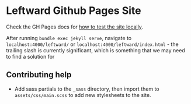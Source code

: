 # Leftward Github Pages Site

Check the GH Pages docs for [how to test the site locally](https://docs.github.com/en/free-pro-team@latest/github/working-with-github-pages/testing-your-github-pages-site-locally-with-jekyll).

After running `bundle exec jekyll serve`, navigate to `localhost:4000/leftward/` or `localhost:4000/leftward/index.html` - the trailing slash is currently significant, which is something that we may need to find a solution for

## Contributing help

* Add sass partials to the `_sass` directory, then import them to `assets/css/main.scss` to add new stylesheets to the site.